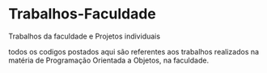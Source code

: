 # Trabalhos-Faculdade
 Trabalhos da faculdade e Projetos individuais

 todos os codigos postados aqui são referentes aos trabalhos realizados na matéria de Programação Orientada a Objetos, na faculdade.
